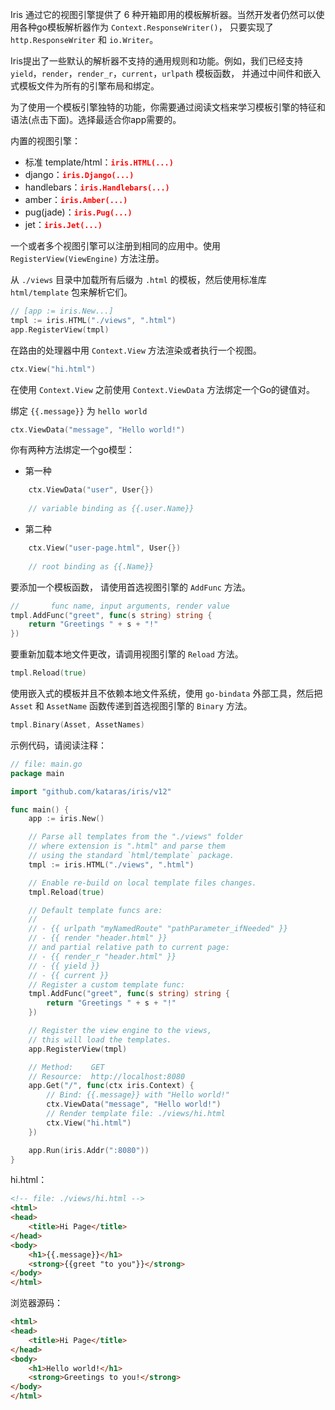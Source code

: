Iris 通过它的视图引擎提供了 6 种开箱即用的模板解析器。当然开发者仍然可以使用各种go模板解析器作为 `Context.ResponseWriter()`， 只要实现了 `http.ResponseWriter` 和 `io.Writer`。

Iris提出了一些默认的解析器不支持的通用规则和功能。例如，我们已经支持 `yield`，`render`，`render_r`，`current`，`urlpath` 模板函数， 并通过中间件和嵌入式模板文件为所有的引擎布局和绑定。

为了使用一个模板引擎独特的功能，你需要通过阅读文档来学习模板引擎的特征和语法(点击下面)。选择最适合你app需要的。

内置的视图引擎：

- 标准 template/html：<font color=red>**`iris.HTML(...)`**</font>
- django：<font color=red>**`iris.Django(...)`**</font>
- handlebars：<font color=red>**`iris.Handlebars(...)`**</font>
- amber：<font color=red>**`iris.Amber(...)`**</font>
- pug(jade)：<font color=red>**`iris.Pug(...)`**</font>
- jet：<font color=red>**`iris.Jet(...)`**</font>

一个或者多个视图引擎可以注册到相同的应用中。使用 `RegisterView(ViewEngine)` 方法注册。

从 `./views` 目录中加载所有后缀为 `.html` 的模板，然后使用标准库 `html/template` 包来解析它们。

```go
// [app := iris.New...]
tmpl := iris.HTML("./views", ".html")
app.RegisterView(tmpl)
```

在路由的处理器中用 `Context.View` 方法渲染或者执行一个视图。

```go
ctx.View("hi.html")
```

在使用 `Context.View` 之前使用 `Context.ViewData` 方法绑定一个Go的键值对。

绑定 `{{.message}}` 为 `hello world`

```go
ctx.ViewData("message", "Hello world!")
```

你有两种方法绑定一个go模型：

- 第一种

```go
	ctx.ViewData("user", User{})
	
	// variable binding as {{.user.Name}}
```

- 第二种

```go
	ctx.View("user-page.html", User{})
	
	// root binding as {{.Name}}
```

要添加一个模板函数， 请使用首选视图引擎的 `AddFunc` 方法。

```go
//       func name, input arguments, render value
tmpl.AddFunc("greet", func(s string) string {
    return "Greetings " + s + "!"
})
```

要重新加载本地文件更改，请调用视图引擎的 `Reload` 方法。

```go
tmpl.Reload(true)
```

使用嵌入式的模板并且不依赖本地文件系统，使用 `go-bindata` 外部工具，然后把`Asset` 和 `AssetName` 函数传递到首选视图引擎的 `Binary` 方法。

```go
tmpl.Binary(Asset, AssetNames)
```

示例代码，请阅读注释：

```go
// file: main.go
package main

import "github.com/kataras/iris/v12"

func main() {
    app := iris.New()

    // Parse all templates from the "./views" folder
    // where extension is ".html" and parse them
    // using the standard `html/template` package.
    tmpl := iris.HTML("./views", ".html")

    // Enable re-build on local template files changes.
    tmpl.Reload(true)

    // Default template funcs are:
    //
    // - {{ urlpath "myNamedRoute" "pathParameter_ifNeeded" }}
    // - {{ render "header.html" }}
    // and partial relative path to current page:
    // - {{ render_r "header.html" }} 
    // - {{ yield }}
    // - {{ current }}
    // Register a custom template func:
    tmpl.AddFunc("greet", func(s string) string {
        return "Greetings " + s + "!"
    })

    // Register the view engine to the views,
    // this will load the templates.
    app.RegisterView(tmpl)

    // Method:    GET
    // Resource:  http://localhost:8080
    app.Get("/", func(ctx iris.Context) {
        // Bind: {{.message}} with "Hello world!"
        ctx.ViewData("message", "Hello world!")
        // Render template file: ./views/hi.html
        ctx.View("hi.html")
    })

    app.Run(iris.Addr(":8080"))
}
```

hi.html：

```html
<!-- file: ./views/hi.html -->
<html>
<head>
    <title>Hi Page</title>
</head>
<body>
    <h1>{{.message}}</h1>
    <strong>{{greet "to you"}}</strong>
</body>
</html>
```

浏览器源码：

```html
<html>
<head>
    <title>Hi Page</title>
</head>
<body>
    <h1>Hello world!</h1>
    <strong>Greetings to you!</strong>
</body>
</html>
```